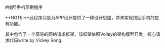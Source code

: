 #找回手机示例程序

**NOTE:**此程序只是为APP设计提供了一种设计思路，并未实现找回手机的应有功能。

其中包含了一个简易的网络请求框架，该框架依照Volley的架构模型开发，核心请求代码write by Vickey Song.
